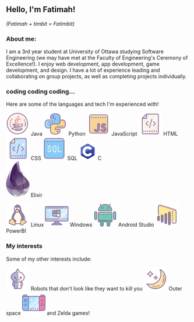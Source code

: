 ## Hello, I'm Fatimah!

_(Fatimah + timbit = Fatimbit)_

### About me:

I am a 3rd year student at University of Ottawa studying Software Engineering (we may have met at the Faculty of Engineering's Ceremony of Excellence!). I enjoy web development, app development, game development, and design. I have a lot of experience leading and collaborating on group projects, as well as completing projects individually.


### coding coding coding...

Here are some of the languages and tech I'm experienced with!

![Java](java.png) Java
![Python](python.png) Python
![JavaScript](javascript.png) JavaScript
![HTML](html.png) HTML
![CSS](css.png) CSS
![SQL](sql.png) SQL
![C](c.png) C  
![Elixir](elixir.png) Elixir    

![Linux](linux.png) Linux
![Windows](windows.png) Windows
![Android Studio](androidstudio.png) Android Studio
![PowerBI](powerbi.png) PowerBI



### My interests

Some of my other interests include:

![Robot](bt21-van.png) Robots that don't look like they want to kill you
![Space](space.png) Outer space
![Video Games](videogames.png) and Zelda games!

